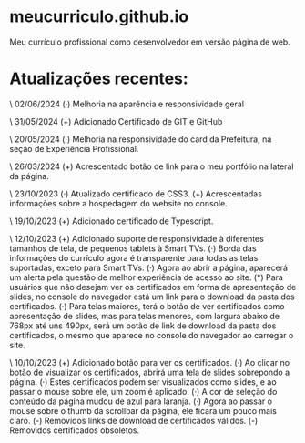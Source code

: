 # meucurriculo.github.io

Meu currículo profissional como desenvolvedor em versão página de web.

# Atualizações recentes:

\\ 02/06/2024
(·) Melhoria na aparência e responsividade geral

\\ 31/05/2024
(+) Adicionado Certificado de GIT e GitHub

\\ 20/05/2024
(·) Melhoria na responsividade do card da Prefeitura, na seção de Experiência Profissional.

\\ 26/03/2024
(+) Acrescentado botão de link para o meu portfólio na lateral da página.

\\ 23/10/2023
(·) Atualizado certificado de CSS3.
(+) Acrescentadas informações sobre a hospedagem do website no console.

\\ 19/10/2023
(+) Adicionado certificado de Typescript.

\\ 12/10/2023
(+) Adicionado suporte de responsividade à diferentes tamanhos de tela, de pequenos tablets à Smart TVs.
(·) Borda das informações do currículo agora é transparente para todas as telas suportadas, exceto para Smart TVs.
(·) Agora ao abrir a página, aparecerá um alerta pela questão de melhor experiência de acesso ao site.
(\*) Para usuários que não desejam ver os certificados em forma de apresentação de slides, no console do navegador está um link para o download da pasta dos certificados.
(·) Para telas maiores, terá o botão de ver certificados como apresentação de slides, mas para telas menores, com largura abaixo de 768px até uns 490px, será um botão de link de download da pasta dos certificados, o mesmo que aparece no console do navegador ao carregar o site.

\\ 10/10/2023
(+) Adicionado botão para ver os certificados.
(·) Ao clicar no botão de visualizar os certificados, abrirá uma tela de slides sobrepondo a página.
(·) Estes certificados podem ser visualizados como slides, e ao passar o mouse sobre ele, um zoom é aplicado.
(·) A cor de seleção do conteúdo da página mudou de azul para laranja.
(·) Agora ao passar o mouse sobre o thumb da scrollbar da página, ele ficara um pouco mais claro.
(-) Removidos links de download de certificados válidos.
(-) Removidos certificados obsoletos.
